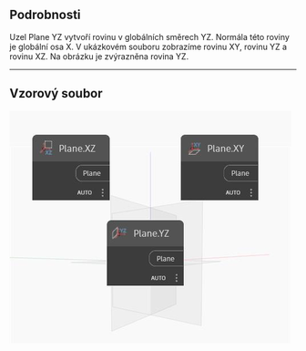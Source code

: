 ## Podrobnosti
Uzel Plane YZ vytvoří rovinu v globálních směrech YZ. Normála této roviny je globální osa X. V ukázkovém souboru zobrazíme rovinu XY, rovinu YZ a rovinu XZ. Na obrázku je zvýrazněna rovina YZ.
___
## Vzorový soubor

![YZ](./Autodesk.DesignScript.Geometry.Plane.YZ_img.jpg)

